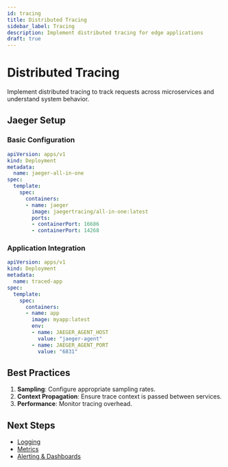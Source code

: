 ```yaml
---
id: tracing
title: Distributed Tracing
sidebar_label: Tracing
description: Implement distributed tracing for edge applications
draft: true
---
```


# Distributed Tracing

Implement distributed tracing to track requests across microservices and understand system behavior.

## Jaeger Setup

### Basic Configuration
```yaml
apiVersion: apps/v1
kind: Deployment
metadata:
  name: jaeger-all-in-one
spec:
  template:
    spec:
      containers:
      - name: jaeger
        image: jaegertracing/all-in-one:latest
        ports:
        - containerPort: 16686
        - containerPort: 14268
```

### Application Integration
```yaml
apiVersion: apps/v1
kind: Deployment
metadata:
  name: traced-app
spec:
  template:
    spec:
      containers:
      - name: app
        image: myapp:latest
        env:
        - name: JAEGER_AGENT_HOST
          value: "jaeger-agent"
        - name: JAEGER_AGENT_PORT
          value: "6831"
```

## Best Practices

1. **Sampling**: Configure appropriate sampling rates.
2. **Context Propagation**: Ensure trace context is passed between services.
3. **Performance**: Monitor tracing overhead.

## Next Steps

- [Logging](./logging.md)
- [Metrics](./metrics.md)
- [Alerting & Dashboards](./alerting-dashboards.md)
